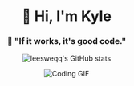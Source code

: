 <h1 align="center">👋 Hi, I'm Kyle</h1>

<h3 align="center">🧠 "If it works, it's good code."</h3>

<div align="center">
  <img src="https://github-readme-stats.vercel.app/api?username=leesweqq&show_icons=true&theme=tokyonight" alt="leesweqq's GitHub stats" />
</div>

<p align="center">
  <img src="https://github.com/user-attachments/assets/d585f19f-47a6-4a5f-aeb2-39daf1fc53d1" alt="Coding GIF">
</p>



